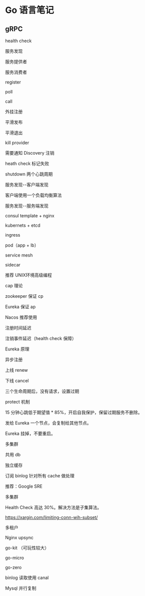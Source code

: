 # Go 语言笔记

## gRPC

health check



服务发现

服务提供者

服务消费者



register

poll

call 



外挂注册



平滑发布



平滑退出

kill provider

需要通知 Discovery 注销

heath check 标记失败

shutdown  两个心跳周期



服务发现--客户端发现

客户端使用一个负载均衡算法



服务发现--服务端发现

consul template + nginx

kubernets + etcd

ingress 



pod（app + lb）

service  mesh

sidecar



推荐 UNIX环境高级编程



cap 理论

zookeeper 保证 cp

Eureka 保证 ap

Nacos 推荐使用



注册时间延迟

注销事件延迟（health check 保障）



Eureka  原理

异步注册

上线 renew

下线 cancel

三个生命周期后，没有请求，设置过期

protect 机制

15 分钟心跳低于期望值 * 85%，开启自我保护，保留过期服务不删除。

发给 Eureka 一个节点，会复制给其他节点。

Eureka 挂掉，不要重启。



多集群

共用 db

独立缓存

订阅 binlog 针对所有 cache 做处理



推荐：Google SRE



多集群

Health Check 高达 30%。解决方法是子集算法。

https://xargin.com/limiting-conn-wih-subset/



多租户



Nginx upsync



go-kit （可玩性较大）

go-micro

go-zero



binlog 读取使用 canal

Mysql 并行复制